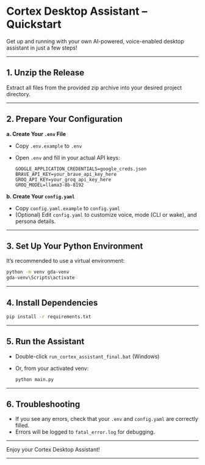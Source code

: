 # Cortex Desktop Assistant – Quickstart

Get up and running with your own AI-powered, voice-enabled desktop assistant in just a few steps!

---

## 1. Unzip the Release

Extract all files from the provided zip archive into your desired project directory.

---

## 2. Prepare Your Configuration

**a. Create Your `.env` File**

- Copy `.env.example` to `.env`
- Open `.env` and fill in your actual API keys:

  ```
  GOOGLE_APPLICATION_CREDENTIALS=google_creds.json
  BRAVE_API_KEY=your_brave_api_key_here
  GROQ_API_KEY=your_groq_api_key_here
  GROQ_MODEL=llama3-8b-8192
  ```

**b. Create Your `config.yaml`**

- Copy `config.yaml.example` to `config.yaml`
- (Optional) Edit `config.yaml` to customize voice, mode (CLI or wake), and persona details.

---

## 3. Set Up Your Python Environment

It’s recommended to use a virtual environment:

```sh
python -m venv gda-venv
gda-venv\Scripts\activate
```

---

## 4. Install Dependencies

```sh
pip install -r requirements.txt
```

---

## 5. Run the Assistant

- Double-click `run_cortex_assistant_final.bat` (Windows)
- Or, from your activated venv:

  ```sh
  python main.py
  ```

---

## 6. Troubleshooting

- If you see any errors, check that your `.env` and `config.yaml` are correctly filled.
- Errors will be logged to `fatal_error.log` for debugging.

---

Enjoy your Cortex Desktop Assistant!

---
